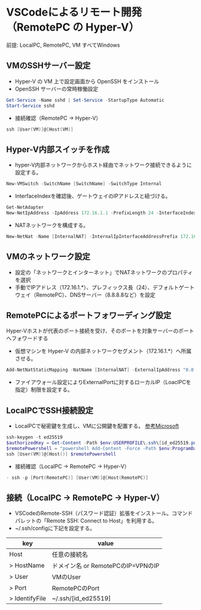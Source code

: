 # VSCodeによるリモート開発（RemotePC の Hyper-V）

前提: LocalPC, RemotePC, VM すべてWindows

## VMのSSHサーバー設定

- Hyper-V の VM 上で設定画面から OpenSSH をインストール
- OpenSSH サーバーの常時稼働設定

```powershell
Get-Service -Name sshd | Set-Service -StartupType Automatic
Start-Service sshd
```

- 接続確認（RemotePC -> Hyper-V）

```powershell
ssh [User(VM)]@[Host(VM)]
```

## Hyper-V内部スイッチを作成

- hyper-V内部ネットワークからホスト経由でネットワーク接続できるように設定する。

```powershell
New-VMSwitch -SwitchName [SwitchName] -SwitchType Internal
```

- InterfaceIndexを確認後、ゲートウェイのIPアドレスと紐づける。

```powershell
Get-NetAdapter
New-NetIpAddress -IpAddress 172.16.1.1 -PrefixLength 24 -InterfaceIndex [Index]
```

- NATネットワークを構成する。

```powershell
New-NetNat -Name [InternalNAT] -InternalIpInterfaceAddressPrefix 172.16.1.0/24
```

## VMのネットワーク設定

- 設定の「ネットワークとインターネット」でNATネットワークのプロパティを選択
- 手動でIPアドレス（172.16.1.*）、プレフィックス長（24）、デフォルトゲートウェイ（RemotePC）、DNSサーバー（8.8.8.8など）を設定

## RemotePCによるポートフォワーディング設定

Hyper-Vホストが代表のポート接続を受け、そのポートを対象サーバーのポートへフォワードする

- 仮想マシンを Hyper-V の内部ネットワークセグメント（172.16.1.*）へ所属させる。

```powershell
Add-NetNatStaticMapping -NatName [InternalNAT] -ExternalIpAddress "0.0.0.0" -ExternalPort [Port] -InternalIpAddress ["172.16.1.*"] -Protocol tcp -InternalPort 22
```

- ファイアウォール設定によりExternalPortに対するローカルIP（LoaclPCを指定）制限を設定する。

## LocalPCでSSH接続設定

- LocalPCで秘密鍵を生成し、VMに公開鍵を配置する。
[参考Microsoft](https://learn.microsoft.com/ja-jp/windows-server/administration/openssh/openssh_keymanagement)

```powershell
ssh-keygen -t ed25519
$authorizedKey = Get-Content -Path $env:USERPROFILE\.ssh\[id_ed25519.pub]
$remotePowershell = "powershell Add-Content -Force -Path $env:ProgramData\ssh\administrators_authorized_keys -Value '$authorizedKey';icacls.exe ""$env:ProgramData\ssh\administrators_authorized_keys"" /inheritance:r /grant ""Administrators:F"" /grant ""SYSTEM:F"""
ssh [User(VM)]@[Host()] $remotePowershell
```

- 接続確認（LocalPC -> RemotePC -> Hyper-V）

```powershell
- ssh -p [Port(RemotePC)] [User(VM)]@[Host(RemotePC)]
```

## 接続（LocalPC -> RemotePC -> Hyper-V）

- VSCodeのRemote-SSH（パスワード認証）拡張をインストール。コマンドパレットの「Remote SSH: Connect to Host」を利用する。
- ~/.ssh/configに下記を設定する。

| key | value |
| --- | --- |
| Host | 任意の接続名 |
| > HostName | ドメイン名 or RemotePCのIP=VPNのIP |
| > User | VMのUser |
| > Port | RemotePCのPort |
| > IdentifyFile | ~/.ssh/[id_ed25519] |
